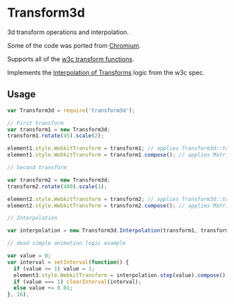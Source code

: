 # Transform3d

3d transform operations and interpolation.

Some of the code was ported from [Chromium](https://code.google.com/p/chromium).

Supports all of the [w3c transform functions](http://www.w3.org/TR/css-transforms-1/#transform-functions).

Implements the [Interpolation of Transforms](http://www.w3.org/TR/css-transforms-1/#interpolation-of-transforms) logic from the w3c spec.

## Usage

```js
var Transform3d = require('transform3d');

// First transform
var transform1 = new Transform3d;
transform1.rotate(45).scale(2);

element1.style.WebkitTransform = transform1; // applies Transform3d::toString()
element1.style.WebkitTransform = transform1.compose(); // applies Matrix3d::toString(), should have the same exact effect

// Second transform

var transform2 = new Transform3d;
transform2.rotate(480).scale(1);

element2.style.WebkitTransform = transform2; // applies Transform3d::toString()
element2.style.WebkitTransform = transform2.compose(); // applies Matrix3d::toString(), should have the same exact effect

// Interpolation

var interpolation = new Transform3d.Interpolation(transform1, transform2);

// dead simple animation logic example

var value = 0;
var interval = setInterval(function() {
  if (value >= 1) value = 1;
  element3.style.WebkitTransform = interpolation.step(value).compose(); // applying the interpolation as a matrix
  if (value === 1) clearInterval(interval);
  else value += 0.01;
}, 16);
```
